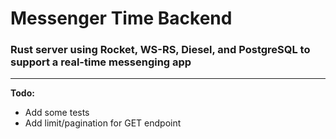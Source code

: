 
# Messenger Time Backend

### Rust server using Rocket, WS-RS, Diesel, and PostgreSQL to support a real-time messenging app

***

**Todo:**

* Add some tests
* Add limit/pagination for GET endpoint